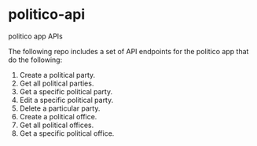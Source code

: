 # politico-api
politico app APIs

The following repo includes a set of API endpoints for the politico app that do the following:

1. Create a political party.
2. Get all political parties.
3. Get a specific political party.
4. Edit a specific political party.
5. Delete a particular party.
6. Create a political office.
7. Get all political offices.
8. Get a specific political office.
